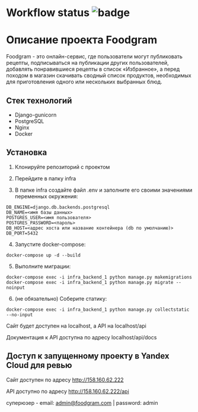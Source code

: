 # Workflow status ![badge](https://github.com/Turianpy/foodgram-project-react/workflows/foodgram_workflow.yml/badge.svg)

# Описание проекта Foodgram

Foodgram - это онлайн-сервис, где пользователи могут публиковать рецепты, подписываться на публикации других пользователей, добавлять понравившиеся рецепты в список «Избранное», а перед походом в магазин скачивать сводный список продуктов, необходимых для приготовления одного или нескольких выбранных блюд.

## Стек технологий
- Django-gunicorn
- PostgreSQL
- Nginx
- Docker

## Установка
1. Клонируйте репозиторий с проектом

2. Перейдите в папку infra

3. В папке infra создайте файл .env и заполните его своими значениями переменных окружения:
```shell
DB_ENGINE=django.db.backends.postgresql
DB_NAME=<имя базы данных>
POSTGRES_USER=<имя пользователя>
POSTGRES_PASSWORD=<пароль>
DB_HOST=<адрес хоста или название контейнера (db по умолчанию)>
DB_PORT=5432
```

4. Запустите docker-compose:
```shell
docker-compose up -d --build
```

5. Выполните миграции:
```shell
docker-compose exec -i infra_backend_1 python manage.py makemigrations
docker-compose exec -i infra_backend_1 python manage.py migrate --noinput
```

6. (не обязательно) Соберите статику:
```shell
docker-compose exec -i infra_backend_1 python manage.py collectstatic --no-input
```

Сайт будет доступен на localhost, а API на localhost/api

Документация к API доступна по адресу localhost/api/docs

## Доступ к запущенному проекту в Yandex Cloud для ревью

Сайт доступен по адресу http://158.160.62.222

API доступно по адресу http://158.160.62.222/api

суперюзер - email: admin@foodgram.com | password: admin